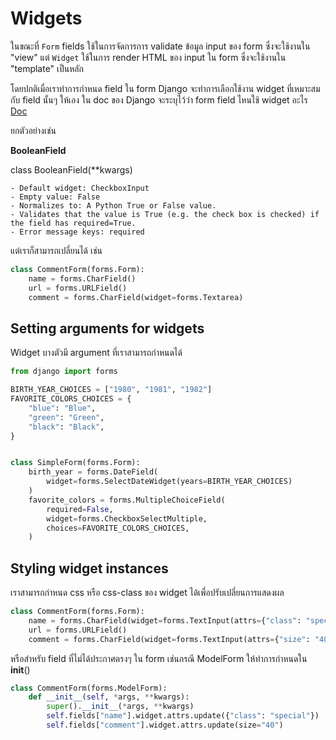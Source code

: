# Widgets

ในขณะที่ `Form` fields ใช้ในการจัดการการ validate ข้อมูล input ของ form ซึ่งจะใช้งานใน "view" แต่ `Widget` ใช้ในการ render HTML ของ input ใน form ซึ่งจะใช้งานใน "template" เป็นหลัก

โดยปกติเมื่อเราทำการกำหนด field ใน form Django จะทำการเลือกใช้งาน widget ที่เหมาะสมกับ field นั้นๆ ให้เอง ใน doc ของ Django จะระบุไว้ว่า form field ไหนใช้ widget อะไร [Doc](https://docs.djangoproject.com/en/5.1/ref/forms/fields/#built-in-fields)

ยกตัวอย่างเช่น

**BooleanField**

class BooleanField(**kwargs)

    - Default widget: CheckboxInput
    - Empty value: False
    - Normalizes to: A Python True or False value.
    - Validates that the value is True (e.g. the check box is checked) if the field has required=True.
    - Error message keys: required

แต่เราก็สามารถเปลี่ยนได้ เช่น

```python
class CommentForm(forms.Form):
    name = forms.CharField()
    url = forms.URLField()
    comment = forms.CharField(widget=forms.Textarea)
```

## Setting arguments for widgets

Widget บางตัวมี argument ที่เราสามารถกำหนดได้

```python
from django import forms

BIRTH_YEAR_CHOICES = ["1980", "1981", "1982"]
FAVORITE_COLORS_CHOICES = {
    "blue": "Blue",
    "green": "Green",
    "black": "Black",
}


class SimpleForm(forms.Form):
    birth_year = forms.DateField(
        widget=forms.SelectDateWidget(years=BIRTH_YEAR_CHOICES)
    )
    favorite_colors = forms.MultipleChoiceField(
        required=False,
        widget=forms.CheckboxSelectMultiple,
        choices=FAVORITE_COLORS_CHOICES,
    )
```

## Styling widget instances

เราสามารถกำหนด css หรือ css-class ของ widget ได้เพื่อปรับเปลี่ยนการแสดงผล

```python
class CommentForm(forms.Form):
    name = forms.CharField(widget=forms.TextInput(attrs={"class": "special"}))
    url = forms.URLField()
    comment = forms.CharField(widget=forms.TextInput(attrs={"size": "40"}))
```

หรือสำหรับ field ที่ไม่ได้ประกาศตรงๆ ใน form เช่นกรณี ModelForm ให้ทำการกำหนดใน __init__()

```python
class CommentForm(forms.ModelForm):
    def __init__(self, *args, **kwargs):
        super().__init__(*args, **kwargs)
        self.fields["name"].widget.attrs.update({"class": "special"})
        self.fields["comment"].widget.attrs.update(size="40")
```
